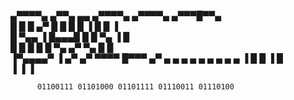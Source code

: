                                                              
 ▄▀▀▀▀▄   ▄▀▀▄ ▄▄   ▄▀▀▀▀▄   ▄▀▀▀▀▄  ▄▀▀▀█▀▀▄             
█        █  █   ▄▀ █      █ █ █   ▐ █    █  ▐             
█    ▀▄▄ ▐  █▄▄▄█  █      █    ▀▄   ▐   █                 
█     █ █   █   █  ▀▄    ▄▀ ▀▄   █     █                  
▐▀▄▄▄▄▀ ▐  ▄▀  ▄▀    ▀▀▀▀    █▀▀▀    ▄▀ ▄ ▄ ▄ ▄ ▄ ▄ ▄ ▄ ▄ 
▐         █   █              ▐      █                     
          ▐   ▐                     ▐                     

          01100111 01101000 01101111 01110011 01110100 
